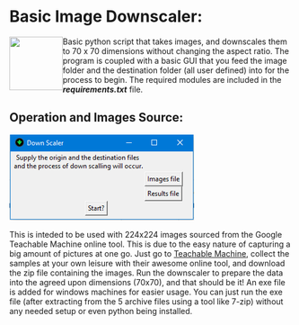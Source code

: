 # Basic Image Downscaler:
<img align="left" width="95" height="95" src="images/icon.ico">

Basic python script that takes images, and downscales them to 70 x 70 dimensions without changing the aspect ratio. The program is coupled with a basic GUI that you feed the image folder and the destination folder (all user defined) into for the process to begin. The required modules are included in the ***requirements.txt*** file.



## Operation and Images Source:
![GUI](images/gui.png)

This is inteded to be used with 224x224 images sourced from the Google Teachable Machine online tool. This is due to the easy nature of capturing a big amount of pictures at one go.
Just go to [Teachable Machine](https://teachablemachine.withgoogle.com/train/image), collect the samples at your own leisure with their awesome online tool, and download the zip file containing the images. Run the downscaler to prepare the data into the agreed upon dimensions (70x70), and that should be it! An exe file is added for windows machines for easier usage. You can just run the exe file (after extracting from the 5 archive files using a tool like 7-zip) without any needed setup or even python being installed.
